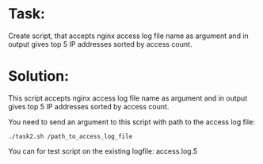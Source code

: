 # Task:

Create script, that accepts nginx access log file name as argument and in output gives top 5 IP addresses sorted by access count.

# Solution:

This script accepts nginx access log file name as argument and in output
gives top 5 IP addresses sorted by access count.

You need to send an argument to this script with path to the access log file:

```
./task2.sh /path_to_access_log_file
```
You can for test script on the existing logfile: access.log.5